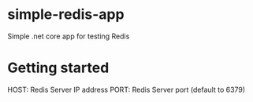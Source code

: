 # simple-redis-app
 Simple .net core app for testing Redis
# Getting started
HOST: Redis Server IP address
PORT: Redis Server port (default to 6379)
